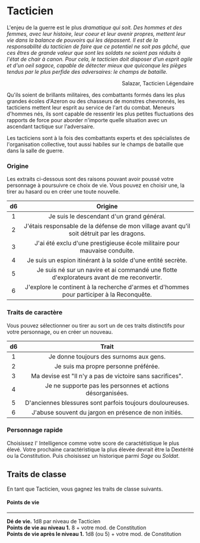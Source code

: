 
# Tacticien

L'enjeu de la guerre est le plus  *dramatique qui soit. Des hommes et des femmes, avec leur histoire, leur coeur et leur avenir propres, mettent leur vie dans la balance de pouvoirs qui les dépassent. Il est de la responsabilité du tacticien de faire que ce potentiel ne soit pas gâché, que ces êtres de grande valeur que sont les soldats ne soient pas réduits à l'état de chair à canon. Pour cela, le tacticien doit disposer d'un esprit agile et d'un oeil sagace, capable de détecter mieux que quiconque les pièges tendus par le plus perfide des adversaires: le champs de bataille.* 


<p align="right"> 
Salazar, Tacticien Légendaire
</p>

Qu'ils soient de brillants militaires, des combattants formés dans les plus grandes écoles d'Azeron ou des chasseurs de monstres chevronnés, les tacticiens mettent leur esprit au service de l'art du combat. Meneurs d'hommes nés, ils sont capable de ressentir les plus petites fluctuations des rapports de force pour aborder n'importe quelle situation avec un ascendant tactique sur l'adversaire.

Les tacticiens sont à la fois des combattants experts et des spécialistes de l'organisation collective, tout aussi habiles sur le champs de bataille que dans la salle de guerre.



### Origine

Les extraits ci-dessous sont des raisons pouvant avoir poussé votre personnage à poursuivre ce choix de vie. Vous pouvez en choisir une, la tirer au hasard ou en créer une toute nouvelle.

| d6  | Origine |
|:---:|:-----------:|
|  1  | Je suis le descendant d'un grand général. |
|  2  | J'étais responsable de la défense de mon village avant qu'il soit détruit par les dragons. |
|  3  | J'ai été exclu d'une prestigieuse école militaire pour mauvaise conduite. |
|  4  | Je suis un espion itinérant à la solde d'une entité secrète. |
|  5  | Je suis né sur un navire et ai commandé une flotte d'explorateurs avant de me reconvertir. |
|  6  | J'explore le continent à la recherche d'armes et d'hommes pour participer à la Reconquête. |

### Traits de caractère

Vous pouvez sélectionner ou tirer au sort un de ces traits distinctifs pour votre personnage, ou en créer un nouveau.

| d6  | Trait |
|:---:|:-----------:|
|  1  | Je donne toujours des surnoms aux gens. |
|  2  | Je suis ma propre personne préférée. |
|  3  | Ma devise est "Il n'y a pas de victoire sans sacrifices". |
|  4  | Je ne supporte pas les personnes et actions désorganisées. |
|  5  | D'anciennes blessures sont parfois toujours douloureuses. |
|  6  | J'abuse souvent du jargon en présence de non initiés. |

### Personnage rapide

Choisissez l' Intelligence comme votre score de caractétistique le plus élevé. Votre prochaine caractéristique la plus élevée devrait être la Dextérité ou la Constitution. Puis choisissez un historique parmi *Sage* ou *Soldat*.

## Traits de classe

En tant que Tacticien, vous gagnez les traits de classe suivants.

#### Points de vie
___
**Dé de vie.** 1d8 par niveau de Tacticien <br>
**Points de vie au niveau 1.** 8 + votre mod. de Constitution <br>
**Points de vie après le niveau 1.** 1d8 (ou 5) + votre mod. de Constitution


